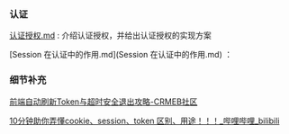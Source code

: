 ### 认证 

[认证授权.md](./认证授权.md) : 介绍认证授权，并给出认证授权的实现方案

[Session 在认证中的作用.md](Session 在认证中的作用.md) ：







### 细节补充

[前端自动刷新Token与超时安全退出攻略-CRMEB社区](https://www.crmeb.com/ask/thread/41710)

[10分钟助你弄懂cookie、session、token 区别、用途！！！_哔哩哔哩_bilibili](https://www.bilibili.com/video/BV1at421G7YC/?spm_id_from=333.1007.tianma.2-2-5.click&vd_source=52cd9a9deff2e511c87ff028e3bb01d2)